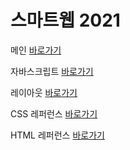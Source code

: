 # 스마트웹 2021

메인 <a href="https://lsrljm8011.github.io/dothome21/">바로가기</a>

자바스크립트 <a href="https://lsrljm8011.github.io/dothome21/javascript/javascript100.html">바로가기</a>

레이아웃 <a href="https://lsrljm8011.github.io/dothome21/layout/index.html">바로가기</a>

CSS 레퍼런스 <a href="https://lsrljm8011.github.io/dothome21/refer-css/index.html">바로가기</a>

HTML 레퍼런스 <a href="https://lsrljm8011.github.io/dothome21/refer-html/index.html">바로가기</a>